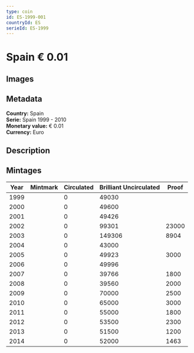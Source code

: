 ```yaml
---
type: coin
id: ES-1999-001
countryId: ES
serieId: ES-1999
---
```


# Spain € 0.01

## Images


## Metadata

**Country:** Spain\
**Serie:** Spain 1999 - 2010\
**Monetary value:** € 0.01\
**Currency:** Euro

## Description


## Mintages

| Year | Mintmark | Circulated | Brilliant Uncirculated | Proof |
| ---- | -------- | ---------- | ---------------------- | ----- |
| 1999 |  | 0| 49030 |  |
| 2000 |  | 0| 49600 |  |
| 2001 |  | 0| 49426 |  |
| 2002 |  | 0| 99301 | 23000 |
| 2003 |  | 0| 149306 | 8904 |
| 2004 |  | 0| 43000 |  |
| 2005 |  | 0| 49923 | 3000 |
| 2006 |  | 0| 49996 |  |
| 2007 |  | 0| 39766 | 1800 |
| 2008 |  | 0| 39560 | 2000 |
| 2009 |  | 0| 70000 | 2500 |
| 2010 |  | 0| 65000 | 3000 |
| 2011 |  | 0| 55000 | 1800 |
| 2012 |  | 0| 53500 | 2300 |
| 2013 |  | 0| 51500 | 1200 |
| 2014 |  | 0| 52000 | 1463 |
